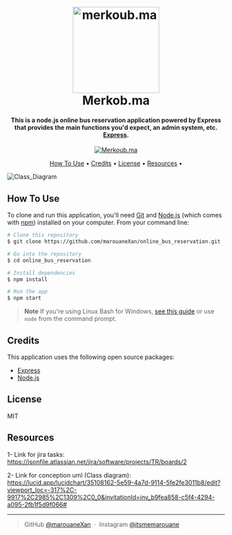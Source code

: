 <h1 align="center">
  <br>
  <a href="https://user-images.githubusercontent.com/93975817/196152329-958567e1-7a5d-4fb4-b5d3-e65e88146b3a.png">
  <img src="https://user-images.githubusercontent.com/93975817/196152329-958567e1-7a5d-4fb4-b5d3-e65e88146b3a.png" alt="merkoub.ma" width="200">
  </a>
  <br>
  Merkob.ma
  <br>
</h1>

<h4 align="center">This is a node.js online bus reservation application powered by Express that provides the main functions you'd expect, an admin system, etc. <a href="https://expressjs.com/fr/" target="_blank">Express</a>.</h4>

<p align="center">
  <a href="https://github.com/marouaneXan/online_bus_reservation/blob/main/Api/package.json">
    <img src="https://badge.fury.io/js/electron-markdownify.svg"
         alt="Merkoub.ma">
  </a>
</p>

<p align="center">
  <a href="#how-to-use">How To Use</a> •
  <a href="#credits">Credits</a> •
  <a href="#license">License</a> •
  <a href="#resources">Resources</a> •
</p>

![Class_Diagram](https://user-images.githubusercontent.com/93975817/196899186-b0cfad35-8365-4e32-acd0-345117e0d3f4.png)

## How To Use

To clone and run this application, you'll need [Git](https://git-scm.com) and [Node.js](https://nodejs.org/en/download/) (which comes with [npm](http://npmjs.com)) installed on your computer. From your command line:

```bash
# Clone this repository
$ git clone https://github.com/marouaneXan/online_bus_reservation.git

# Go into the repository
$ cd online_bus_reservation

# Install dependencies
$ npm install

# Run the app
$ npm start
```

> **Note**
> If you're using Linux Bash for Windows, [see this guide](https://nodejs.org/en/download/package-manager/) or use `node` from the command prompt.

## Credits

This application uses the following open source packages:

- [Express](http://express.com/)
- [Node.js](https://nodejs.org/)

## License

MIT

## Resources

1- Link for jira tasks: https://jsonfile.atlassian.net/jira/software/projects/TR/boards/2

2- Link for conception uml (Class diagram): https://lucid.app/lucidchart/35108162-5e59-4a7d-9114-5fe2fe3011b8/edit?viewport_loc=-317%2C-9917%2C2985%2C1309%2C0_0&invitationId=inv_b9fea858-c5f4-4294-a095-2fb1f5d9f066#

---

> GitHub [@marouaneXan](https://github.com/marouaneXan) &nbsp;&middot;&nbsp;
> Instagram [@itsmemarouane](https://www.instagram.com/itsmemarouane)
